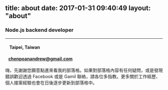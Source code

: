 title: about
date: 2017-01-31 09:40:49
layout: "about"
---

<!-- # AndrewChen -->

### Node.js backend developer

*****

#### <i class="fa fa-map-marker" aria-hidden="true"></i> &nbsp;&nbsp;&nbsp; Taipei, Taiwan
#### <i class="fa fa-envelope" aria-hidden="true"></i> &nbsp;&nbsp; [chenpoanandrew@gmail.com](mailto:chenpoanandrew@gmail.com)

嗨，先謝謝您願意點進來看我的部落格。如果對部落格內容有任何疑問，或是發現錯誤歡迎透過 Facebook 或是 Gamil 聯絡，請各位多指教。更多關於工作經歷、個人接案經驗也會在日後逐步更新到部落格中。
